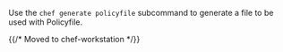 Use the `chef generate policyfile` subcommand to generate a file to be
used with Policyfile.

{{/* Moved to chef-workstation */}}
